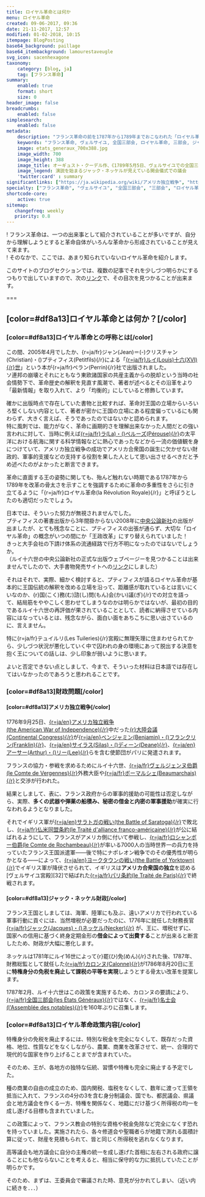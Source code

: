 ```yaml
---
title: ロイヤル革命とは何か
menu: ロイヤル革命
created: 09-06-2017, 09:36
date: 21-11-2017, 12:57
modified: 01-02-2018, 10:15
itempage: BlogPosting
base64_background: paillage
base64_itembackground: lamourestaveugle
svg_icon: sacenhexagone
taxonomy:
    category: [blog, ja]
    tag: [フランス革命]
summary:
    enabled: true
    format: short
    size: 0
header_image: false
breadcrumbs:
    enabled: false
simplesearch:
    enabled: false
metadata:
    description: "フランス革命の前を1787年から1789年までおこなわれた「ロイヤル革命」と歴史家ジャン＝クリスチャン・プティフィス(Jean-Christian Petitfils)から呼ばれた、フランス国王ルイ十六世による革命前の革命を紹介している"
    keywords: "フランス革命, ヴェルサイユ, 全国三部会, ロイヤル革命, 三部会, ジャン＝クリスチャン・プティフィス, ルイ十六世, Révolution royale, États généraux, 1787, 1789, Jean-Christian Petitfils"
    image: etats_generaux_700x388.jpg
    image_width: 700
    image_height: 388
    image_title: オーギュスト・クーデル作、《1789年5月5日、ヴェルサイユでの全国三部会の開会》絵画、1839年
    image_legend: 演説を始まるジャック・ネッケルが見えている開会儀式での議会
    'twitter:card' : summary
significantlinks: ["https://ja.wikipedia.org/wiki/アメリカ独立戦争", "https://ja.wikipedia.org/wiki/ベンジャミン・フランクリン", "https://ja.wikipedia.org/wiki/サイラス・ディーン", "https://ja.wikipedia.org/wiki/大陸会議", "https://ja.wikipedia.org/wiki/カロン・ド・ボーマルシェ", "https://ja.wikipedia.org/wiki/仏米同盟条約", "https://ja.wikipedia.org/wiki/サラトガの戦い", "https://ja.wikipedia.org/wiki/ジャン＝バティスト・ド・ロシャンボー", "https://ja.wikipedia.org/wiki/ヨークタウンの戦い", "https://ja.wikipedia.org/wiki/パリ条約_(1783年)", "https://ja.wikipedia.org/wiki/ジャック・ネッケル", "https://ja.wikipedia.org/wiki/シャルル・アレクサンドル・ド・カロンヌ", "https://ja.wikipedia.org/wiki/名士会"]
specialty: ["フランス革命", "ヴェルサイユ", "全国三部会", "三部会", "ロイヤル革命", "ルイ十六世", "ジャン＝クリスチャン・プティフィス", "Révolution royale", "États généraux", "1787", "1789"]
shortcode-core:
    active: true
sitemap:
   changefreq: weekly
   priority: 0.8
---
```

! フランス革命は、一つの出来事として紹介されていることが多いですが、自分から理解しようとすると革命自体がいろんな革命から形成されていることが見えて来ます。  
! そのなかで、ここでは、あまり知られていないロイヤル革命を紹介します。  

このサイトのブログセクションでは、複数の記事でそれを少しづつ明らかにするつもりで出していますので、次の[リンク][1]で、その目次を見つかることが出来ます。

===

## [color=#df8a13]ロイヤル革命とは何か？[/color]

### [color=#df8a13]ロイヤル革命との呼称とは[/color]

この間、2005年4月でしたか、{r=ja/fr}ジャン(Jean)＝(-)クリスチャン(Christian)・()プティフィス(Petitfils){/r}による「[{r=ja/fr}ルイ(Louis)十六(XVI){/r}世][2]」という本が{r=ja/fr}ペラン(Perrin){/r}社で出版されました。  
ソ連邦の崩壊とそれにともなう東欧諸国家の共産主義からの脱却という当時の社会情勢下で、革命歴史の解釈を見直す風潮で、著者が述べるとその沿革をより「最新情報」を取り入れて、より「均衡的」にしていると修飾しています。  

確かに出版時点で存在していた書物と比較すれば、革命対王国の立場からいろいろ堅くしない内容として、著者が密かに王国の立場にある程度偏っているにも関わらず、大きく言えば、そうであったのではないかと認められます。  
特に風刺では、能力がなく、革命に画期的さを理解出来なかった人間だとの強い言われに対して、当時に例えば[{r=ja/fr}ラ(La)・()ペルーズ(Pérouse){/r}][3]の太平洋における航海に関する科学情報などに熱心であったなどから一流の価値観を身につけていて、アメリカ独立戦争の成功でアメリカ合衆国の誕生に欠かせない財政的、軍事的支援などの支持する役割を果した人として思い出させるべきだと予め述べたのがよかったと断言できます。

革命に直面する王の姿勢に関しても、殆んど触れない時期である1787年から1789年を改革の骨太さを示すことを強調するために革命の多重性をさらに引き立てるように「{r=ja/fr}ロイヤル革命(la&#160;Révolution&#160;Royale){/r}」と呼ぼうとしたのも適切だったでしょう。

日本では、そういった努力が無視されませんでした。  
プティフィスの著書出版から3年間掛からない2008年に[中央公論新社][4]の出版が出ましたが、とても残念なことに、プティフィスの出張が通らず、大切な「ロイヤル革命」の概念がいつの間にか「王政改革」にすり替えられていました！  
きっと大手会社の下請け体系の流通経路で行方不明になったのではないでしょうか。  
（ルイ十六世の中央公論新社の正式な出版ウェブページーを見つかることは出来ませんでしたので、大手書物発売サイトへの[リンク][5]にしました）

それはそれで、実際、細かく検討すると、プティフィスが語るロイヤル革命が基本的に王国伝統の解釈を改める立場を沿って、距離感が取れているとは言いにくいなのか、{r}国(こく)務(む)諮(し)問(もん)会(かい)議(ぎ){/r}での対立を語って、結局筋をややこしく思わせてしまうなのかは明らかではないが、最初の目的であるルイ十六世の再評価が果されていることとして、読者に納得させている内容にはなっているとは、残念ながら、面白い面をあちこちに思い出さているのに、言えません。

特に{r=ja/fr}テュイルリ(Les&#160;Tuileries){/r}宮殿に無理矢理に住まわせられてから、少しづつ状況が悪化していく中で囚われの身の環境にあって脱出する決意を抱く王についての話しは、少し印象が弱いように思います。

よいと否定できない点としまして、今まで、そういった材料は日本語では存在してはいなかったのであろうと思われることです。

### [color=#df8a13]財政問題[/color]

#### [color=#df8a13]アメリカ独立戦争[/color]

1776年9月25日、[{r=ja/en}アメリカ独立戦争(the&#160;American&#160;War&#160;of&#160;Independence){/r}][13]中だった[{r}大陸会議(Continental&#160;Congress){/r}][17]が[{r=ja/en}ベンジャミン(Benjamin)・()フランクリン(Franklin){/r}][14]、[{r=ja/en}サイラス(Silas)・()ディーン(Deane){/r}][15]、[{r=ja/en}アーサー(Arthur)・()リー(Lee){/r}][16]らを含む使節団がパリに発遣されます。  

フランスの協力・参戦を求めるためにルイ十六世、[{r=ja/fr}ヴェルジェンヌ伯爵(le&#160;Comte&#160;de&#160;Vergennes){/r}][18]外務大臣や[{r=ja/fr}ボーマルシェ(Beaumarchais){/r}][19]と交渉が行われた。　　

結果としまして、表に、フランス政府からの軍事的援助の可能性は否定しながら、実際、<b>多くの武器や弾薬の船積み、秘密の借金と内密の軍事援助</b>が確実に行なわれるようとなりました。

それでイギリス軍が[{r=ja/en}サラトガの戦い(the&#160;Battle&#160;of&#160;Saratoga){/r}][21]で敗北し、[{r=ja/fr}仏米同盟条約(le&#160;Traité&#160;d&#39;alliance&#160;franco-américaine){/r}][20]が公に結ばれるようにして、フランスがアメリカ側に付いて参戦し、[{r=ja/fr}ロシャンボー伯爵(le&#160;Comte&#160;de&#160;Rochambeau){/r}][22]が率いる7000人の当時世界一の兵力を持っていたフランス王国派遣軍――後で特にナポレオン戦争でのその優秀性が明らかとなる――によって、[{r=ja/en}ヨークタウンの戦い(the&#160;Battle&#160;of&#160;Yorktown){/r}][23]でイギリス軍が降伏させられて、イギリスは<b>アメリカ合衆国の独立</b>を認める[ヴェルサイユ宮殿][32]で結ばれた[{r=ja/fr}パリ条約(le&#160;Traité&#160;de&#160;Paris){/r}][24]で終戦されます。    

#### [color=#df8a13]ジャック・ネッケル財政[/color]

フランス王国としましては、海軍、陸軍にも及ぶ、遠いアメリカで行われている軍事行動に貢ぐには、当然増税が必要だったのに、1776年に就任した財務長官[{r=ja/fr}ジャック(Jacques)・()ネッケル(Necker){/r}][25] が、王に、増税せずに、国家への信用に基づく終身定期金形の<b>借金によって出費する</b>ことが出来ると断言したため、財政が大幅に悪化します。  

ネッケルは1781年にルイ16世によって{r}罷(ひ)免(めん){/r}された後、1787年、財務総監として就任した[{r=ja/fr}カロンヌ(Calonne){/r}][26]が1786年8月20日に王に<b>特権身分の免税を廃止して課税の平等を実現</b>しようとする骨太い改革を提案します。

1787年2月、ルイ十六世はこの政策を実施するため、カロンヌの要請により、[{r=ja/fr}全国三部会(les&#160;États&#160;Généraux){/r}][12]ではなく、[{r=ja/fr}名士会(l'Assemblée&#160;des&#160;notables){/r}][27]を160年ぶりに召集します。

### [color=#df8a13]ロイヤル革命政策内容[/color]

特権身分の免税を廃止するには、特別な税金を完全になくして、既存だった資格、地位、性質などをなくしながら、農業、商業を改革させて、統一、合理的で現代的な国家を作り上げることまでが含まれていた。

そのため、王が、各地方の独特な伝統、習慣や特権も完全に廃止する予定でした。

種の商業の自由の成立のため、国内関税、塩税をなくして、数年に渡って王領を抵当に入れて、フランスの4分の3を含む身分制議会、国でも、都民議会、県議会と地方議会を作くる一方、特権を関係なく、地籍にだけ基づく所得税の均一を成し遂げる目標も含まれていました。

この政策によって、フランス教会の特別な資格や税金免除など完全になくす恐れを持っていました。実施されたら、各々修道会や聖職者らが地籍で測れる面積計算に従って、財産を見積もられて、皆と同じく所得税を逃れなくなります。

高等議会も地方議会に自分の主権の統一を成し遂げた首相に左右される政府に譲ることにも他ならないことを考えると、相当に保守的な力に抵抗していたことが明らかです。

そのため、まずは、王委員会で審議された時、意見が分かれてしまい、（近い内に続きを．．．）

[1]: /tag:フランス革命 "フランス革命"
[2]: https://ja.wikipedia.org/wiki/ルイ16世_(フランス王) "https://ja.wikipedia.org/wiki/ルイ16世_(フランス王)"
[3]: https://ja.wikipedia.org/wiki/ラ・ペルーズ伯ジャン＝フランソワ・ド・ガロー "https://ja.wikipedia.org/wiki/ラ・ペルーズ伯ジャン＝フランソワ・ド・ガロー"
[4]: http://www.chuko.co.jp "www.chuko.co.jp"
[5]: https://www.amazon.co.jp/ルイ十六世-上-ジャン-クリスチャン-プティフィス/dp/4120039587 "https://www.amazon.co.jp/ルイ十六世-上-ジャン-クリスチャン-プティフィス/dp/4120039587"
[12]: https://ja.wikipedia.org/wiki/全国三部会 "https://ja.wikipedia.org/wiki/全国三部会"
[13]: https://ja.wikipedia.org/wiki/アメリカ独立戦争 "https://ja.wikipedia.org/wiki/アメリカ独立戦争"
[14]: https://ja.wikipedia.org/wiki/ベンジャミン・フランクリン "https://ja.wikipedia.org/wiki/ベンジャミン・フランクリン"
[15]: https://ja.wikipedia.org/wiki/サイラス・ディーン "https://ja.wikipedia.org/wiki/サイラス・ディーン"
[16]: https://en.wikipedia.org/wiki/Arthur_Lee_(diplomat) "https://en.wikipedia.org/wiki/Arthur_Lee_(diplomat)"
[17]: https://ja.wikipedia.org/wiki/大陸会議 "https://ja.wikipedia.org/wiki/大陸会議"
[18]: https://en.wikipedia.org/wiki/Charles_Gravier,_comte_de_Vergennes "https://en.wikipedia.org/wiki/Charles_Gravier,_comte_de_Vergennes"
[19]: https://ja.wikipedia.org/wiki/カロン・ド・ボーマルシェ "https://ja.wikipedia.org/wiki/カロン・ド・ボーマルシェ"
[20]: https://ja.wikipedia.org/wiki/仏米同盟条約 "https://ja.wikipedia.org/wiki/仏米同盟条約"
[21]: https://ja.wikipedia.org/wiki/サラトガの戦い "https://ja.wikipedia.org/wiki/サラトガの戦い"
[22]: https://ja.wikipedia.org/wiki/ジャン＝バティスト・ド・ロシャンボー "https://ja.wikipedia.org/wiki/ジャン＝バティスト・ド・ロシャンボー"
[23]: https://ja.wikipedia.org/wiki/ヨークタウンの戦い "https://ja.wikipedia.org/wiki/ヨークタウンの戦い"
[24]: https://ja.wikipedia.org/wiki/パリ条約_(1783年) "https://ja.wikipedia.org/wiki/パリ条約_(1783年)"
[25]: https://ja.wikipedia.org/wiki/ジャック・ネッケル "https://ja.wikipedia.org/wiki/ジャック・ネッケル"
[26]: https://ja.wikipedia.org/wiki/シャルル・アレクサンドル・ド・カロンヌ "https://ja.wikipedia.org/wiki/シャルル・アレクサンドル・ド・カロンヌ"
[27]: https://ja.wikipedia.org/wiki/名士会 "https://ja.wikipedia.org/wiki/名士会"
